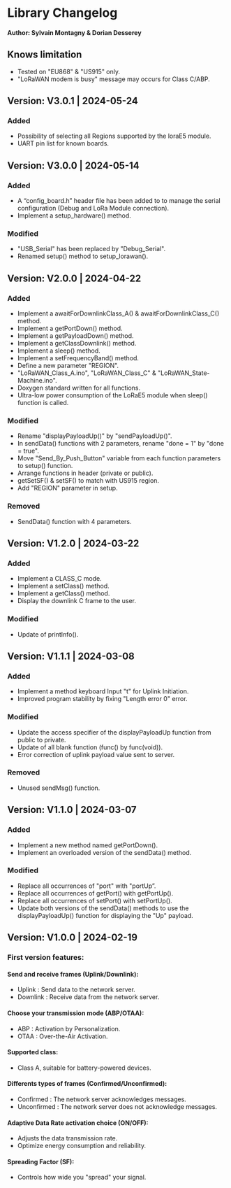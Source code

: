 # Library Changelog
#### Author: Sylvain Montagny & Dorian Desserey


## Knows limitation
* Tested on "EU868" & "US915" only.
* "LoRaWAN modem is busy" message may occurs for Class C/ABP.

## Version: V3.0.1 | 2024-05-24

### Added
- Possibility of selecting all Regions supported by the loraE5 module.
- UART pin list for known boards.

## Version: V3.0.0 | 2024-05-14

### Added
- A “config_board.h” header file has been added to to manage the serial configuration (Debug and LoRa Module connection).
- Implement a setup_hardware() method.

### Modified
- "USB_Serial" has been replaced by "Debug_Serial".
- Renamed setup() method to setup_lorawan().


## Version: V2.0.0 | 2024-04-22

### Added
- Implement a awaitForDownlinkClass_A() & awaitForDownlinkClass_C() method.
- Implement a getPortDown() method.
- Implement a getPayloadDown() method.
- Implement a getClassDownlink() method.
- Implement a sleep() method.
- Implement a setFrequencyBand() method.
- Define a new parameter "REGION".
- "LoRaWAN_Class_A.ino", "LoRaWAN_Class_C" & "LoRaWAN_State-Machine.ino".
- Doxygen standard written for all functions.
- Ultra-low power consumption of the LoRaE5 module when sleep() function is called.

### Modified
- Rename "displayPayloadUp()" by "sendPayloadUp()".
- In sendData() functions with 2 parameters, rename "done = 1" by "done = true".
- Move "Send_By_Push_Button" variable from each function parameters to setup() function.
- Arrange functions in header (private or public).
- getSetSF() & setSF() to match with US915 region.
- Add "REGION" parameter in setup.

### Removed
- SendData() function with 4 parameters.


## Version: V1.2.0 | 2024-03-22

### Added
- Implement a CLASS_C mode.
- Implement a setClass() method.
- Implement a getClass() method.
- Display the downlink C frame to the user.

### Modified
- Update of printInfo().


## Version: V1.1.1 | 2024-03-08

### Added
- Implement a method keyboard Input "t" for Uplink Initiation.
- Improved program stability by fixing "Length error 0" error.

### Modified
- Update the access specifier of the displayPayloadUp function from public to private.
- Update of all blank function (func() by func(void)).
- Error correction of uplink payload value sent to server.

### Removed
- Unused sendMsg() function.


## Version: V1.1.0 | 2024-03-07

### Added
- Implement a new method named getPortDown().
- Implement an overloaded version of the sendData() method.

### Modified
- Replace all occurrences of "port" with "portUp”.
- Replace all occurrences of getPort() with getPortUp().
- Replace all occurrences of setPort() with setPortUp().
- Update both versions of the sendData() methods to use the displayPayloadUp() function for displaying the "Up" payload.


## Version: V1.0.0 | 2024-02-19

### First version features:

#### Send and receive frames (Uplink/Downlink):
- Uplink : Send data to the network server.
- Downlink : Receive data from the network server.

#### Choose your transmission mode (ABP/OTAA):
- ABP : Activation by Personalization.
- OTAA : Over-the-Air Activation.

#### Supported class:
- Class A, suitable for battery-powered devices.

#### Differents types of frames (Confirmed/Unconfirmed):
- Confirmed : The network server acknowledges messages.
- Unconfirmed : The network server does not acknowledge messages.

#### Adaptive Data Rate activation choice (ON/OFF):
- Adjusts the data transmission rate.
- Optimize energy consumption and reliability.

#### Spreading Factor (SF):
- Controls how wide you "spread" your signal.
